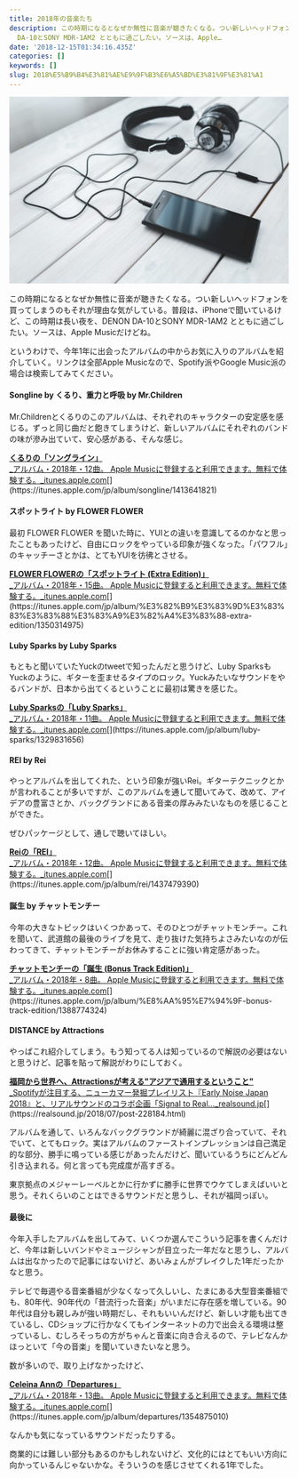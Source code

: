 ```yaml
---
title: 2018年の音楽たち
description: この時期になるとなぜか無性に音楽が聴きたくなる。つい新しいヘッドフォンを買ってしまうのもそれが理由な気がしている。普段は、iPhoneで聞いているけど、この時期は長い夜を、DENON
  DA-10とSONY MDR-1AM2 とともに過ごしたい。ソースは、Apple…
date: '2018-12-15T01:34:16.435Z'
categories: []
keywords: []
slug: 2018%E5%B9%B4%E3%81%AE%E9%9F%B3%E6%A5%BD%E3%81%9F%E3%81%A1
---
```

![](1__1g9dk207Un9tmxw61bVWTw.jpeg)

この時期になるとなぜか無性に音楽が聴きたくなる。つい新しいヘッドフォンを買ってしまうのもそれが理由な気がしている。普段は、iPhoneで聞いているけど、この時期は長い夜を、DENON DA-10とSONY MDR-1AM2 とともに過ごしたい。ソースは、Apple Musicだけどね。

というわけで、今年1年に出会ったアルバムの中からお気に入りのアルバムを紹介していく。リンクは全部Apple Musicなので、Spotify派やGoogle Music派の場合は検索してみてください。

#### Songline by くるり、重力と呼吸 by Mr.Children

Mr.Childrenとくるりのこのアルバムは、それぞれのキャラクターの安定感を感じる。ずっと同じ曲だと飽きてしまうけど、新しいアルバムにそれぞれのバンドの味が滲み出ていて、安心感がある、そんな感じ。

[**‎くるりの「ソングライン」**  
_‎アルバム・2018年・12曲。 Apple Musicに登録すると利用できます。無料で体験する。_itunes.apple.com](https://itunes.apple.com/jp/album/songline/1413641821 "https://itunes.apple.com/jp/album/songline/1413641821")[](https://itunes.apple.com/jp/album/songline/1413641821)

#### スポットライト by FLOWER FLOWER

最初 FLOWER FLOWER を聞いた時に、YUIとの違いを意識してるのかなと思ったこともあったけど、自由にロックをやっている印象が強くなった。「パワフル」のキャッチーさとかは、とてもYUIを彷彿とさせる。

[**‎FLOWER FLOWERの「スポットライト (Extra Edition)」**  
_‎アルバム・2018年・15曲。 Apple Musicに登録すると利用できます。無料で体験する。_itunes.apple.com](https://itunes.apple.com/jp/album/%E3%82%B9%E3%83%9D%E3%83%83%E3%83%88%E3%83%A9%E3%82%A4%E3%83%88-extra-edition/1350314975 "https://itunes.apple.com/jp/album/%E3%82%B9%E3%83%9D%E3%83%83%E3%83%88%E3%83%A9%E3%82%A4%E3%83%88-extra-edition/1350314975")[](https://itunes.apple.com/jp/album/%E3%82%B9%E3%83%9D%E3%83%83%E3%83%88%E3%83%A9%E3%82%A4%E3%83%88-extra-edition/1350314975)

#### Luby Sparks by Luby Sparks

もともと聞いていたYuckのtweetで知ったんだと思うけど、Luby SparksもYuckのように、ギターを歪ませるタイプのロック。Yuckみたいなサウンドをやるバンドが、日本から出てくるということに最初は驚きを感じた。

[**‎Luby Sparksの「Luby Sparks」**  
_‎アルバム・2018年・11曲。 Apple Musicに登録すると利用できます。無料で体験する。_itunes.apple.com](https://itunes.apple.com/jp/album/luby-sparks/1329831656 "https://itunes.apple.com/jp/album/luby-sparks/1329831656")[](https://itunes.apple.com/jp/album/luby-sparks/1329831656)

#### REI by Rei

やっとアルバムを出してくれた、という印象が強いRei。ギターテクニックとかが言われることが多いですが、このアルバムを通して聞いてみて、改めて、アイデアの豊富さとか、バックグランドにある音楽の厚みみたいなものを感じることができた。

ぜひパッケージとして、通しで聴いてほしい。

[**‎Reiの「REI」**  
_‎アルバム・2018年・12曲。 Apple Musicに登録すると利用できます。無料で体験する。_itunes.apple.com](https://itunes.apple.com/jp/album/rei/1437479390 "https://itunes.apple.com/jp/album/rei/1437479390")[](https://itunes.apple.com/jp/album/rei/1437479390)

#### 誕生 by チャットモンチー

今年の大きなトピックはいくつかあって、そのひとつがチャットモンチー。これを聞いて、武道館の最後のライブを見て、走り抜けた気持ちよさみたいなのが伝わってきて、チャットモンチーがお休みすることに強い肯定感があった。

[**‎チャットモンチーの「誕生 (Bonus Track Edition)」**  
_‎アルバム・2018年・8曲。 Apple Musicに登録すると利用できます。無料で体験する。_itunes.apple.com](https://itunes.apple.com/jp/album/%E8%AA%95%E7%94%9F-bonus-track-edition/1388774324 "https://itunes.apple.com/jp/album/%E8%AA%95%E7%94%9F-bonus-track-edition/1388774324")[](https://itunes.apple.com/jp/album/%E8%AA%95%E7%94%9F-bonus-track-edition/1388774324)

#### DISTANCE by Attractions

やっぱこれ紹介してしまう。もう知ってる人は知っているので解説の必要はないと思うけど、記事を貼って解説がわりにしておく。

[**福岡から世界へ、Attractionsが考える"アジアで通用するということ"**  
_Spotifyが注目する、ニューカマー発掘プレイリスト『Early Noise Japan 2018』と、リアルサウンドのコラボ企画「Signal to Real…_realsound.jp](https://realsound.jp/2018/07/post-228184.html "https://realsound.jp/2018/07/post-228184.html")[](https://realsound.jp/2018/07/post-228184.html)

アルバムを通して、いろんなバックグラウンドが綺麗に混ざり合っていて、それでいて、とてもロック。実はアルバムのファーストインプレッションは自己満足的な部分、勝手に鳴っている感じがあったんだけど、聞いているうちにどんどん引き込まれる。何と言っても完成度が高すぎる。

東京拠点のメジャーレーベルとかに行かずに勝手に世界でウケてしまえばいいと思う。それくらいのことはできるサウンドだと思うし、それが福岡っぽい。

#### 最後に

今年入手したアルバムを出してみて、いくつか選んでこういう記事を書くんだけど、今年は新しいバンドやミュージシャンが目立った一年だなと思うし、アルバムは出なかったので記事にはないけど、あいみょんがブレイクした1年だったかなと思う。

テレビで毎週やる音楽番組が少なくなって久しいし、たまにある大型音楽番組でも、80年代、90年代の「昔流行った音楽」がいまだに存在感を増している。90年代は自分も親しみが強い時期だし、それもいいんだけど、新しい才能も出てきているし、CDショップに行かなくてもインターネットの力で出会える環境は整っているし、むしろそっちの方がちゃんと音楽に向き合えるので、テレビなんかほっといて「今の音楽」を聞いていきたいなと思う。

数が多いので、取り上げなかったけど、

[**‎Celeina Annの「Departures」**  
_‎アルバム・2018年・13曲。 Apple Musicに登録すると利用できます。無料で体験する。_itunes.apple.com](https://itunes.apple.com/jp/album/departures/1354875010 "https://itunes.apple.com/jp/album/departures/1354875010")[](https://itunes.apple.com/jp/album/departures/1354875010)

なんかも気になっているサウンドだったりする。

商業的には難しい部分もあるのかもしれないけど、文化的にはとてもいい方向に向かっているんじゃないかな。そういうのを感じさせてくれる1年でした。